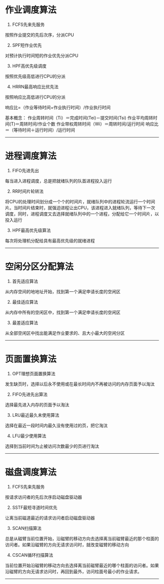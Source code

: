 # 作业调度算法

1. FCFS先来先服务

按照作业提交的先后次序，分派CPU

2. SPF短作业优先

对预计执行时间短的作业优先分派CPU

3. HPF高优先级调度

按照优先级高低进行CPU的分派

4. HRRN最高响应比优先法

按照响应比高低进行CPU的分派

响应比=（作业等待时间+作业执行时间）/作业执行时间

基本概念：
   作业周转时间（Ti）＝完成时间(Tei)－提交时间(Tsi)
   作业平均周转时间(T)＝周转时间/作业个数
   作业带权周转时间（Wi）＝周转时间/运行时间
   响应比＝（等待时间＋运行时间）/运行时间

--------------------------

# 进程调度算法

1. FIFO先进先出

每当进入进程调度，总是把就绪队列的队首进程投入运行

2. RR时间片轮转法

将CPU的处理时间划分成一个个的时间片，就绪队列中的进程轮流运行一个时间片。当时间片结束时，就强迫进程让出CPU，该进程进入就绪队列，等待下一次调度，同时，进程调度又去选择就绪队列中的一个进程，分配给它一个时间片，以投入运行

3. HPF最高优先级算法

每次将处理机分配给具有最高优先级的就绪进程

--------------------


# 空闲分区分配算法

1. 首先适应算法

从内存空间的地地址开始，找到第一个满足申请长度的空闲区

2. 最佳适应算法

从内存中所有的空闲区中，找到第一个满足申请长度的空闲区

3. 最差适应算法

从全部空闲区中找出能满足作业要求的、且大小最大的空闲分区

----------------

# 页面置换算法

1. OPT理想页面置换算法

发生缺页时，选择以后永不使用或在最长时间内不再被访问的内存页面予以淘汰

2. FIFO先进先出算法

选择最先进入内存的页面予以淘汰

3. LRU最近最久未使用算法

选择在最近一段时间内最久没有使用过的页，把它淘汰

4. LFU最少使用算法

选择到当前时间为止被访问次数最少的页进行淘汰

--------------

# 磁盘调度算法

1. FCFS先来先服务

按请求访问者的先后次序启动磁盘驱动器


2. SSTF最短寻道时间优先

让离当前磁道最近的请求访问者启动磁盘驱动器

3. SCAN扫描算法

总是从磁臂当前位置开始，沿磁臂的移动方向去选择离当前磁臂最近的那个柱面的访问者。如果沿磁臂的方向无请求访问时，就改变磁臂的移动方向

4. CSCAN循环扫描算法

当前位置开始沿磁臂的移动方向去选择离当前磁臂最近的哪个柱面的访问者。如果沿磁臂的方向无请求访问时，再回到最外，访问柱面号最小的作业请求。

---------
